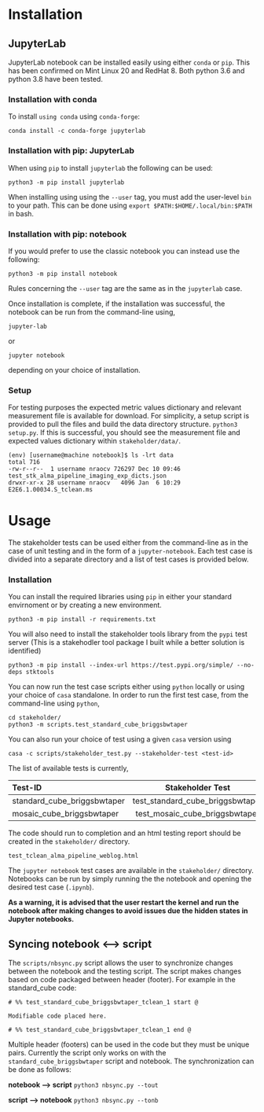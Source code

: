 # Installation
## JupyterLab
JupyterLab notebook can be installed easily using either `conda` or `pip`. This has been confirmed on Mint Linux 20 and RedHat 8. Both python 3.6 and python 3.8 have been tested.

### Installation with conda
To install `using conda` using `conda-forge`:

```
conda install -c conda-forge jupyterlab
```

### Installation with pip: JupyterLab
When using `pip` to install `jupyterlab` the following can be used:

```
python3 -m pip install jupyterlab
```

When installing using using the `--user` tag, you must add the user-level `bin` to your path. This can be done using `export $PATH:$HOME/.local/bin:$PATH` in bash.

### Installation with pip: notebook
If you would prefer to use the classic notebook you can instead use the following:

```
python3 -m pip install notebook
```

Rules concerning the `--user` tag are the same as in the `jupyterlab` case.

Once installation is complete, if the installation was successful, the notebook can be run from the command-line using, 

```
jupyter-lab
```
or
```
jupyter notebook
```

depending on your choice of installation.

### Setup
For testing purposes the expected metric values dictionary and relevant measurement file is available for download. For simplicity, a setup script is provided to pull the files and build the data directory structure.
`python3 setup.py`. If this is successful, you should see the measurement file and expected values dictionary within `stakeholder/data/`.

```
(env) [username@machine notebook]$ ls -lrt data
total 716
-rw-r--r--  1 username nraocv 726297 Dec 10 09:46 test_stk_alma_pipeline_imaging_exp_dicts.json
drwxr-xr-x 28 username nraocv   4096 Jan  6 10:29 E2E6.1.00034.S_tclean.ms
``` 

# Usage

The stakeholder tests can be used either from the command-line as in the case of unit testing and in the form of a `jupyter-notebook`.  Each test case is divided into a separate directory and a list of test cases is provided below. 

### Installation

You can install the required libraries using `pip` in either your standard envirnoment or by creating a new environment.

```
python3 -m pip install -r requirements.txt
```

You will also need to install the stakeholder tools library from the `pypi` test server (This is a stakehodler tool package I built while a better solution is identified)

```
python3 -m pip install --index-url https://test.pypi.org/simple/ --no-deps stktools
```

You can now run the test case scripts either using `python` locally  or using your choice of `casa` standalone. In order to run the first test case, from the command-line using `python`, 

```
cd stakeholder/
python3 -m scripts.test_standard_cube_briggsbwtaper
```

You can also run your choice of test using a given `casa` version using 

```
casa -c scripts/stakeholder_test.py --stakeholder-test <test-id>
```

The list of available tests is currently,

| Test-ID                       | Stakeholder Test                   |
| :---                          |    :----:                          |
| standard_cube_briggsbwtaper   | test_standard_cube_briggsbwtaper   |
| mosaic_cube_briggsbwtaper     | test_mosaic_cube_briggsbwtaper     |


The code should run to completion and an html testing report should be created in the `stakeholder/` directory.

```
test_tclean_alma_pipeline_weblog.html
```

The `jupyter notebook` test cases are available in the `stakeholder/` directory. Notebooks can be run by simply running the the notebook and opening the desired test case (`.ipynb`). 

**As a warning, it is advised that the user restart the kernel and run the notebook after making changes to avoid issues due the hidden states in Jupyter notebooks.**

## Syncing notebook <--> script

The `scripts/nbsync.py` script allows the user to synchronize changes between the notebook and the testing script. The script makes changes based on code packaged between header (footer). For example in the standard_cube code:

```
# %% test_standard_cube_briggsbwtaper_tclean_1 start @

Modifiable code placed here.

# %% test_standard_cube_briggsbwtaper_tclean_1 end @

```

Multiple header (footers) can be used in the code but they must be unique pairs. Currently the script only works on with the `standard_cube_briggsbwtaper` script and notebook. The synchronization can be done as follows:

**notebook --> script**
`python3 nbsync.py --tout`

**script --> notebook**
`python3 nbsync.py --tonb`